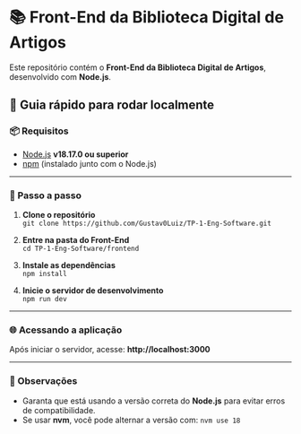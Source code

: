 # 📚 Front-End da Biblioteca Digital de Artigos

Este repositório contém o **Front-End da Biblioteca Digital de Artigos**, desenvolvido com **Node.js**.

## 🚀 Guia rápido para rodar localmente

### 📦 Requisitos
- [Node.js](https://nodejs.org/) **v18.17.0 ou superior**
- [npm](https://www.npmjs.com/) (instalado junto com o Node.js)

---

### 🔧 Passo a passo

1. **Clone o repositório**  
   `git clone https://github.com/Gustav0Luiz/TP-1-Eng-Software.git`

2. **Entre na pasta do Front-End**  
   `cd TP-1-Eng-Software/frontend`

3. **Instale as dependências**  
   `npm install`

4. **Inicie o servidor de desenvolvimento**  
   `npm run dev`

---

### 🌐 Acessando a aplicação
Após iniciar o servidor, acesse: **http://localhost:3000**

---

### 📌 Observações
- Garanta que está usando a versão correta do **Node.js** para evitar erros de compatibilidade.  
- Se usar **nvm**, você pode alternar a versão com: `nvm use 18`
